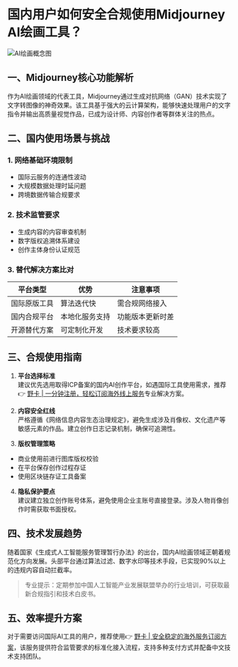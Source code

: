 # 国内用户如何安全合规使用Midjourney AI绘画工具？

![AI绘画概念图](https://via.placeholder.com/800x400)

## 一、Midjourney核心功能解析
作为AI绘画领域的代表工具，Midjourney通过生成对抗网络（GAN）技术实现了文字转图像的神奇效果。该工具基于强大的云计算架构，能够快速处理用户的文字指令并输出高质量视觉作品，已成为设计师、内容创作者等群体关注的热点。

## 二、国内使用场景与挑战
### 1. 网络基础环境限制
- 国际云服务的连通性波动
- 大规模数据处理时延问题
- 跨境数据传输合规要求

### 2. 技术监管要求
- 生成内容的内容审查机制
- 数字版权追溯体系建设
- 创作主体身份认证规范

### 3. 替代解决方案比对
| 平台类型       | 优势                 | 注意事项            |
|---------------|----------------------|--------------------|
| 国际原版工具    | 算法迭代快           | 需合规网络接入     |
| 国内合规平台    | 本地化服务支持       | 功能版本更新时差   |
| 开源替代方案    | 可定制化开发         | 技术要求较高       |

## 三、合规使用指南
1. **平台选择标准**  
建议优先选用取得ICP备案的国内AI创作平台，如遇国际工具使用需求，推荐👉 [野卡 | 一分钟注册，轻松订阅海外线上服务](https://bbtdd.com/yeka)专业解决方案。

2. **内容安全红线**  
严格遵循《网络信息内容生态治理规定》，避免生成涉及肖像权、文化遗产等敏感元素的作品。建立创作日志记录机制，确保可追溯性。

3. **版权管理策略**  
- 商业使用前进行图库版权校验
- 在平台保存创作过程存证
- 使用区块链存证工具备案

4. **隐私保护要点**  
建议建立独立创作账号体系，避免使用企业主账号直接登录。涉及人物肖像创作时需获取书面授权。

## 四、技术发展趋势
随着国家《生成式人工智能服务管理暂行办法》的出台，国内AI绘画领域正朝着规范化方向发展。头部平台通过算法过滤、数字水印等技术手段，已实现90%以上的违规内容自动拦截率。

> 专业提示：定期参加中国人工智能产业发展联盟举办的行业培训，可获取最新合规指引和技术白皮书。

## 五、效率提升方案
对于需要访问国际AI工具的用户，推荐使用👉 [野卡 | 安全稳定的海外服务订阅方案](https://bbtdd.com/yeka)，该服务提供符合监管要求的标准化接入流程，支持多种支付方式并配备中文技术支持团队。